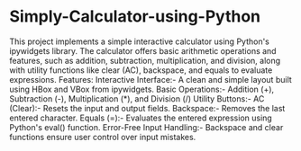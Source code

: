 # Simply-Calculator-using-Python
This project implements a simple interactive calculator using Python's ipywidgets library. The calculator offers basic arithmetic operations and features, such as addition, subtraction, multiplication, and division, along with utility functions like clear (AC), backspace, and equals to evaluate expressions.
Features:
Interactive Interface:- A clean and simple layout built using HBox and VBox from ipywidgets.
Basic Operations:-
Addition (+), Subtraction (-), Multiplication (*), and Division (/)
Utility Buttons:-
AC (Clear):- Resets the input and output fields.
Backspace:- Removes the last entered character.
Equals (=):- Evaluates the entered expression using Python's eval() function.
Error-Free Input Handling:- Backspace and clear functions ensure user control over input mistakes.
